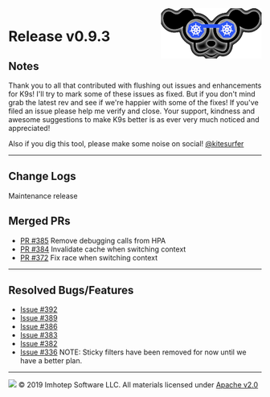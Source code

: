 <img src="https://raw.githubusercontent.com/derailed/k9s/master/assets/k9s_small.png" align="right" width="200" height="auto"/>

# Release v0.9.3

## Notes

Thank you to all that contributed with flushing out issues and enhancements for K9s! I'll try to mark some of these issues as fixed. But if you don't mind grab the latest rev and see if we're happier with some of the fixes! If you've filed an issue please help me verify and close. Your support, kindness and awesome suggestions to make K9s better is as ever very much noticed and appreciated!

Also if you dig this tool, please make some noise on social! [@kitesurfer](https://twitter.com/kitesurfer)

---

## Change Logs

Maintenance release

## Merged PRs

* [PR #385](https://github.com/kswapd/k13s/pull/385) Remove debugging calls from HPA
* [PR #384](https://github.com/kswapd/k13s/issues/384) Invalidate cache when switching context
* [PR #372](https://github.com/kswapd/k13s/pull/372) Fix race when switching context

---

## Resolved Bugs/Features

* [Issue #392](https://github.com/kswapd/k13s/issues/392)
* [Issue #389](https://github.com/kswapd/k13s/issues/389)
* [Issue #386](https://github.com/kswapd/k13s/issues/386)
* [Issue #383](https://github.com/kswapd/k13s/issues/383)
* [Issue #382](https://github.com/kswapd/k13s/issues/382)
* [Issue #336](https://github.com/kswapd/k13s/issues/336) NOTE: Sticky filters have been removed for now until we have a better plan.

---

<img src="https://raw.githubusercontent.com/derailed/k9s/master/assets/imhotep_logo.png" width="32" height="auto"/> © 2019 Imhotep Software LLC. All materials licensed under [Apache v2.0](http://www.apache.org/licenses/LICENSE-2.0)
